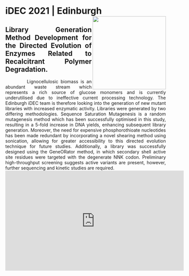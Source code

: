 # **iDEC 2021 | Edinburgh**<img width="230" src="https://user-images.githubusercontent.com/92064762/136870830-c3411954-7b6e-476d-bc8c-be33a24dab1f.png" img align= "right">

<div style="text-align: justify">
<h2><strong>Library Generation Method Development for the Directed Evolution of Enzymes Related to Recalcitrant Polymer Degradation.</strong></h2>
</div>

<div style="text-align: justify">
&nbsp;&nbsp;&nbsp;&nbsp;&nbsp;&nbsp;&nbsp;&nbsp;&nbsp;Lignocellulosic biomass is an abundant waste stream which represents a rich source of glucose monomers and is currently underutilised due to ineffective current processing technology. The Edinburgh iDEC team is therefore looking into the generation of new mutant libraries with increased enzymatic activity. Libraries were generated by two differing methodologies. Sequence Saturation Mutagenesis is a random mutagenesis method which has been successfully optimised in this study, resulting in a 5-fold increase in DNA yields, enhancing subsequent library generation. Moreover, the need for expensive phosphorothioate nucleotides has been made redundant by incorporating a novel shearing method using sonication, allowing for greater accessibility to this directed evolution technique for future studies. Additionally, a library was successfully designed using the GeneORator method, in which secondary shell active site residues were targeted with the degenerate NNK codon. Preliminary high-throughput screening suggests active variants are present, however, further sequencing and kinetic studies are required.
</div>

<center><iframe width="560" height="315" src="https://www.youtube.com/embed/m_jL2ujURi0?controls=0" title="YouTube video player" frameborder="0" allow="accelerometer; autoplay; clipboard-write; encrypted-media; gyroscope; picture-in-picture" allowfullscreen></iframe></center>



 
